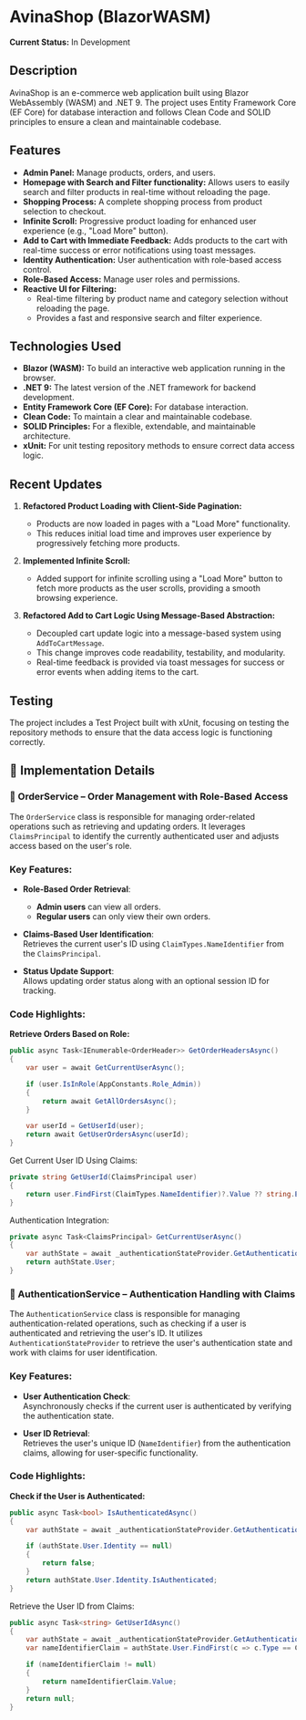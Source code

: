 # AvinaShop (BlazorWASM)
**Current Status:** In Development

## Description
AvinaShop is an e-commerce web application built using Blazor WebAssembly (WASM) and .NET 9. The project uses Entity Framework Core (EF Core) for database interaction and follows Clean Code and SOLID principles to ensure a clean and maintainable codebase.

## Features
- **Admin Panel:** Manage products, orders, and users.
- **Homepage with Search and Filter functionality:** Allows users to easily search and filter products in real-time without reloading the page.
- **Shopping Process:** A complete shopping process from product selection to checkout.
- **Infinite Scroll:** Progressive product loading for enhanced user experience (e.g., "Load More" button).
- **Add to Cart with Immediate Feedback:** Adds products to the cart with real-time success or error notifications using toast messages.
- **Identity Authentication:** User authentication with role-based access control.
- **Role-Based Access:** Manage user roles and permissions.
- **Reactive UI for Filtering:**
   - Real-time filtering by product name and category selection without reloading the page.
   - Provides a fast and responsive search and filter experience.
     
## Technologies Used
- **Blazor (WASM):** To build an interactive web application running in the browser.
- **.NET 9:** The latest version of the .NET framework for backend development.
- **Entity Framework Core (EF Core):** For database interaction.
- **Clean Code:** To maintain a clear and maintainable codebase.
- **SOLID Principles:** For a flexible, extendable, and maintainable architecture.
- **xUnit:** For unit testing repository methods to ensure correct data access logic.

## Recent Updates
1. **Refactored Product Loading with Client-Side Pagination:**
   - Products are now loaded in pages with a "Load More" functionality.
   - This reduces initial load time and improves user experience by progressively fetching more products.

2. **Implemented Infinite Scroll:**
   - Added support for infinite scrolling using a "Load More" button to fetch more products as the user scrolls, providing a smooth browsing experience.

3. **Refactored Add to Cart Logic Using Message-Based Abstraction:**
   - Decoupled cart update logic into a message-based system using `AddToCartMessage`.
   - This change improves code readability, testability, and modularity.
   - Real-time feedback is provided via toast messages for success or error events when adding items to the cart.

## Testing
The project includes a Test Project built with xUnit, focusing on testing the repository methods to ensure that the data access logic is functioning correctly.


## 🔧 Implementation Details

### 🛒 OrderService – Order Management with Role-Based Access

The `OrderService` class is responsible for managing order-related operations such as retrieving and updating orders. It leverages `ClaimsPrincipal` to identify the currently authenticated user and adjusts access based on the user's role.

### Key Features:
- **Role-Based Order Retrieval**:  
  - **Admin users** can view all orders.  
  - **Regular users** can only view their own orders.
  
- **Claims-Based User Identification**:  
  Retrieves the current user's ID using `ClaimTypes.NameIdentifier` from the `ClaimsPrincipal`.

- **Status Update Support**:  
  Allows updating order status along with an optional session ID for tracking.

### Code Highlights:

**Retrieve Orders Based on Role:**
```csharp
public async Task<IEnumerable<OrderHeader>> GetOrderHeadersAsync()
{
    var user = await GetCurrentUserAsync();

    if (user.IsInRole(AppConstants.Role_Admin))
    {
        return await GetAllOrdersAsync();
    }

    var userId = GetUserId(user);
    return await GetUserOrdersAsync(userId);
}
```
Get Current User ID Using Claims:

```csharp
private string GetUserId(ClaimsPrincipal user)
{
    return user.FindFirst(ClaimTypes.NameIdentifier)?.Value ?? string.Empty;
}
```
Authentication Integration:

```csharp
private async Task<ClaimsPrincipal> GetCurrentUserAsync()
{
    var authState = await _authenticationStateProvider.GetAuthenticationStateAsync();
    return authState.User;
}
```
### 🔐 AuthenticationService – Authentication Handling with Claims

The `AuthenticationService` class is responsible for managing authentication-related operations, such as checking if a user is authenticated and retrieving the user's ID. It utilizes `AuthenticationStateProvider` to retrieve the user's authentication state and work with claims for user identification.

### Key Features:
- **User Authentication Check**:  
  Asynchronously checks if the current user is authenticated by verifying the authentication state.

- **User ID Retrieval**:  
  Retrieves the user's unique ID (`NameIdentifier`) from the authentication claims, allowing for user-specific functionality.

### Code Highlights:

**Check if the User is Authenticated:**
```csharp
public async Task<bool> IsAuthenticatedAsync()
{
    var authState = await _authenticationStateProvider.GetAuthenticationStateAsync();

    if (authState.User.Identity == null)
    {
        return false;
    }
    return authState.User.Identity.IsAuthenticated;
}
```
Retrieve the User ID from Claims:

```csharp
public async Task<string> GetUserIdAsync()
{
    var authState = await _authenticationStateProvider.GetAuthenticationStateAsync();
    var nameIdentifierClaim = authState.User.FindFirst(c => c.Type == ClaimTypes.NameIdentifier);

    if (nameIdentifierClaim != null)
    {
        return nameIdentifierClaim.Value;
    }
    return null;
}
```
